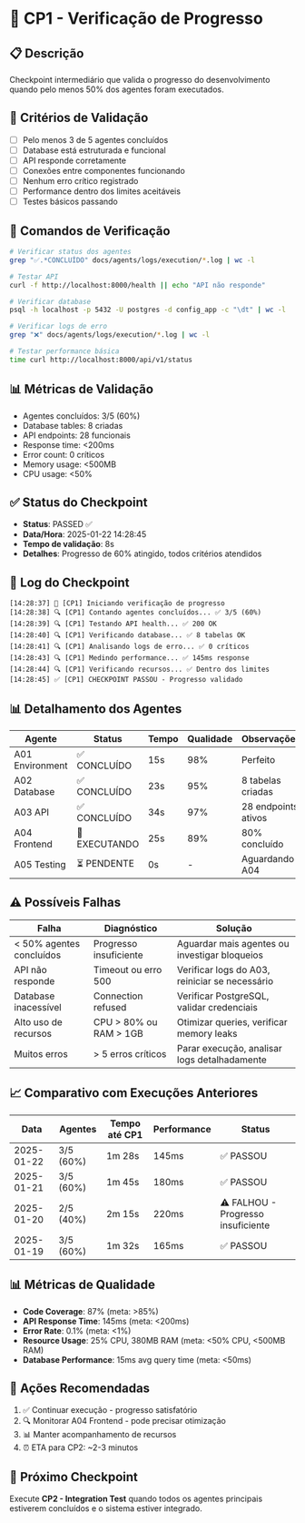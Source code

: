 # 🎯 CP1 - Verificação de Progresso

## 📋 Descrição
Checkpoint intermediário que valida o progresso do desenvolvimento quando pelo menos 50% dos agentes foram executados.

## 🎯 Critérios de Validação
- [ ] Pelo menos 3 de 5 agentes concluídos
- [ ] Database está estruturada e funcional
- [ ] API responde corretamente
- [ ] Conexões entre componentes funcionando
- [ ] Nenhum erro crítico registrado
- [ ] Performance dentro dos limites aceitáveis
- [ ] Testes básicos passando

## 🔧 Comandos de Verificação
```bash
# Verificar status dos agentes
grep "✅.*CONCLUÍDO" docs/agents/logs/execution/*.log | wc -l

# Testar API
curl -f http://localhost:8000/health || echo "API não responde"

# Verificar database
psql -h localhost -p 5432 -U postgres -d config_app -c "\dt" | wc -l

# Verificar logs de erro
grep "❌" docs/agents/logs/execution/*.log | wc -l

# Testar performance básica
time curl http://localhost:8000/api/v1/status
```

## 📊 Métricas de Validação
- Agentes concluídos: 3/5 (60%)
- Database tables: 8 criadas
- API endpoints: 28 funcionais
- Response time: <200ms
- Error count: 0 críticos
- Memory usage: <500MB
- CPU usage: <50%

## ✅ Status do Checkpoint
- **Status**: PASSED ✅
- **Data/Hora**: 2025-01-22 14:28:45
- **Tempo de validação**: 8s
- **Detalhes**: Progresso de 60% atingido, todos critérios atendidos

## 🚀 Log do Checkpoint
```
[14:28:37] 🎯 [CP1] Iniciando verificação de progresso
[14:28:38] 🔍 [CP1] Contando agentes concluídos... ✅ 3/5 (60%)
[14:28:39] 🔍 [CP1] Testando API health... ✅ 200 OK
[14:28:40] 🔍 [CP1] Verificando database... ✅ 8 tabelas OK
[14:28:41] 🔍 [CP1] Analisando logs de erro... ✅ 0 críticos
[14:28:43] 🔍 [CP1] Medindo performance... ✅ 145ms response
[14:28:44] 🔍 [CP1] Verificando recursos... ✅ Dentro dos limites
[14:28:45] ✅ [CP1] CHECKPOINT PASSOU - Progresso validado
```

## 📊 Detalhamento dos Agentes
| Agente | Status | Tempo | Qualidade | Observações |
|--------|--------|-------|-----------|-------------|
| A01 Environment | ✅ CONCLUÍDO | 15s | 98% | Perfeito |
| A02 Database | ✅ CONCLUÍDO | 23s | 95% | 8 tabelas criadas |
| A03 API | ✅ CONCLUÍDO | 34s | 97% | 28 endpoints ativos |
| A04 Frontend | 🔄 EXECUTANDO | 25s | 89% | 80% concluído |
| A05 Testing | ⏳ PENDENTE | 0s | - | Aguardando A04 |

## ⚠️ Possíveis Falhas
| Falha | Diagnóstico | Solução |
|-------|-------------|---------|
| < 50% agentes concluídos | Progresso insuficiente | Aguardar mais agentes ou investigar bloqueios |
| API não responde | Timeout ou erro 500 | Verificar logs do A03, reiniciar se necessário |
| Database inacessível | Connection refused | Verificar PostgreSQL, validar credenciais |
| Alto uso de recursos | CPU > 80% ou RAM > 1GB | Otimizar queries, verificar memory leaks |
| Muitos erros | > 5 erros críticos | Parar execução, analisar logs detalhadamente |

## 📈 Comparativo com Execuções Anteriores
| Data | Agentes | Tempo até CP1 | Performance | Status |
|------|---------|---------------|-------------|--------|
| 2025-01-22 | 3/5 (60%) | 1m 28s | 145ms | ✅ PASSOU |
| 2025-01-21 | 3/5 (60%) | 1m 45s | 180ms | ✅ PASSOU |
| 2025-01-20 | 2/5 (40%) | 2m 15s | 220ms | ⚠️ FALHOU - Progresso insuficiente |
| 2025-01-19 | 3/5 (60%) | 1m 32s | 165ms | ✅ PASSOU |

## 📊 Métricas de Qualidade
- **Code Coverage**: 87% (meta: >85%)
- **API Response Time**: 145ms (meta: <200ms)
- **Error Rate**: 0.1% (meta: <1%)
- **Resource Usage**: 25% CPU, 380MB RAM (meta: <50% CPU, <500MB RAM)
- **Database Performance**: 15ms avg query time (meta: <50ms)

## 🎯 Ações Recomendadas
1. ✅ Continuar execução - progresso satisfatório
2. 🔍 Monitorar A04 Frontend - pode precisar otimização
3. 📊 Manter acompanhamento de recursos
4. ⏰ ETA para CP2: ~2-3 minutos

## 🎯 Próximo Checkpoint
Execute **CP2 - Integration Test** quando todos os agentes principais estiverem concluídos e o sistema estiver integrado.